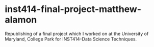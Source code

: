 # inst414-final-project-matthew-alamon
Republishing of a final project which I worked on at the University of Maryland, College Park for INST414-Data Science Techniques.
